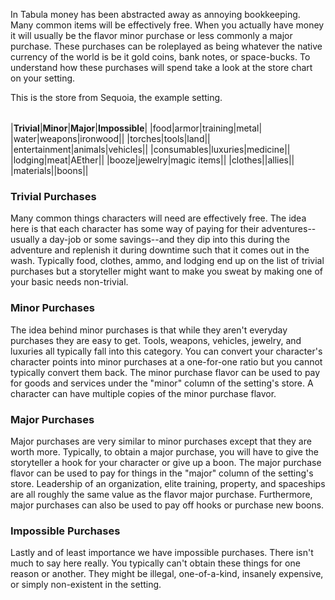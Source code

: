 In Tabula money has been abstracted away as annoying bookkeeping. Many common items will be effectively free. When you actually have money it will usually be the flavor minor purchase or less commonly a major purchase. These purchases can be roleplayed as being whatever the native currency of the world is be it gold coins, bank notes, or space-bucks. To understand how these purchases will spend take a look at the store chart on your setting.

This is the store from Sequoia, the example setting.

|   |   |   |   |
|---|---|---|---|
   
|**Trivial**|**Minor**|**Major**|**Impossible**|
|food|armor|training|metal|
|water|weapons|ironwood||
|torches|tools|land||
|entertainment|animals|vehicles||
|consumables|luxuries|medicine||
|lodging|meat|AEther||
|booze|jewelry|magic items||
|clothes||allies||
|materials||boons||

### **Trivial Purchases**

Many common things characters will need are effectively free. The idea here is that each character has some way of paying for their adventures--usually a day-job or some savings--and they dip into this during the adventure and replenish it during downtime such that it comes out in the wash. Typically food, clothes, ammo, and lodging end up on the list of trivial purchases but a storyteller might want to make you sweat by making one of your basic needs non-trivial.

### **Minor Purchases**

The idea behind minor purchases is that while they aren't everyday purchases they are easy to get. Tools, weapons, vehicles, jewelry, and luxuries all typically fall into this category. You can convert your character's character points into minor purchases at a one-for-one ratio but you cannot typically convert them back. The minor purchase flavor can be used to pay for goods and services under the "minor" column of the setting's store. A character can have multiple copies of the minor purchase flavor.

### **Major Purchases**

Major purchases are very similar to minor purchases except that they are worth more. Typically, to obtain a major purchase, you will have to give the storyteller a hook for your character or give up a boon. The major purchase flavor can be used to pay for things in the "major" column of the setting's store. Leadership of an organization, elite training, property, and spaceships are all roughly the same value as the flavor major purchase. Furthermore, major purchases can also be used to pay off hooks or purchase new boons.

### **Impossible Purchases**

Lastly and of least importance we have impossible purchases. There isn't much to say here really. You typically can't obtain these things for one reason or another. They might be illegal, one-of-a-kind, insanely expensive, or simply non-existent in the setting.